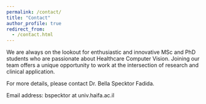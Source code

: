 ```yaml
---
permalink: /contact/
title: "Contact"
author_profile: true
redirect_from: 
  - /contact.html
---
```



We are always on the lookout for enthusiastic and innovative MSc and PhD students who are passionate about Healthcare Computer Vision. Joining our team offers a unique opportunity to work at the intersection of research and clinical application.

For more details, please contact Dr. Bella Specktor Fadida. 

Email address: bspecktor at univ.haifa.ac.il


